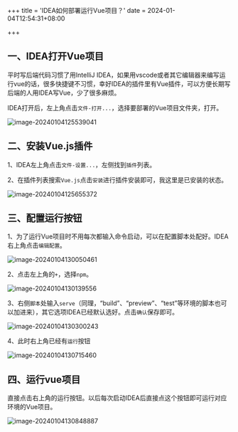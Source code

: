 +++
title = 'IDEA如何部署运行Vue项目？'
date = 2024-01-04T12:54:31+08:00

+++

## 一、IDEA打开Vue项目

平时写后端代码习惯了用IntelliJ IDEA，如果用vscode或者其它编辑器来编写运行vue的话，很多快捷键不习惯，幸好IDEA的插件里有Vue插件，可以方便长期写后端的人用IDEA写Vue，少了很多麻烦。

IDEA打开后，左上角点击`文件-打开...`，选择要部署的Vue项目文件夹，打开。

![image-20240104125539041](https://ay-1317852779.cos.ap-chengdu.myqcloud.com/Blog/image-20240104125539041.png)

## 二、安装Vue.js插件

1、IDEA左上角点击`文件-设置...`，左侧找到`插件`列表。

2、在插件列表搜索`Vue.js`点击`安装`进行插件安装即可，我这里是已安装的状态。

![image-20240104125655372](https://ay-1317852779.cos.ap-chengdu.myqcloud.com/Blog/image-20240104125655372.png)

## 三、配置运行按钮

1、为了运行Vue项目时不用每次都输入命令启动，可以在配置脚本处配好。IDEA右上角点击`编辑配置`。

![image-20240104130050461](https://ay-1317852779.cos.ap-chengdu.myqcloud.com/Blog/image-20240104130050461.png)



2、点击左上角的`+`，选择`npm`。

![image-20240104130139556](https://ay-1317852779.cos.ap-chengdu.myqcloud.com/Blog/image-20240104130139556.png)

3、右侧`脚本`处输入`serve`（同理，“build”、“preview”、“test”等环境的脚本也可以加进来），其它选项IDEA已经默认选好。点击`确认`保存即可。

![image-20240104130300243](https://ay-1317852779.cos.ap-chengdu.myqcloud.com/Blog/image-20240104130300243.png)

4、此时右上角已经有`运行`按钮

![image-20240104130715460](https://ay-1317852779.cos.ap-chengdu.myqcloud.com/Blog/image-20240104130715460.png)



## 四、运行vue项目

直接点击右上角的运行按钮。以后每次启动IDEA后直接点这个按钮即可运行对应环境的Vue项目。

![image-20240104130848887](https://ay-1317852779.cos.ap-chengdu.myqcloud.com/Blog/image-20240104130848887.png)
